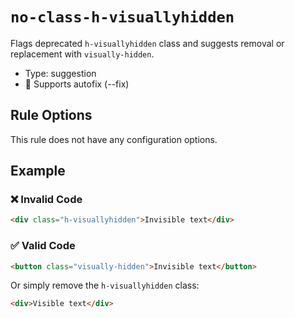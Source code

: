 # `no-class-h-visuallyhidden`

Flags deprecated `h-visuallyhidden` class and suggests removal or replacement with `visually-hidden`.

- Type: suggestion
- 🔧 Supports autofix (--fix)

## Rule Options

This rule does not have any configuration options.

## Example

### ❌ Invalid Code

```html
<div class="h-visuallyhidden">Invisible text</div>
```

### ✅ Valid Code

```html
<button class="visually-hidden">Invisible text</button>
```

Or simply remove the `h-visuallyhidden` class:

```html
<div>Visible text</div>
```
